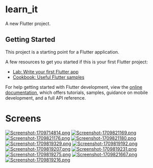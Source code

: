 # learn_it

A new Flutter project.

## Getting Started

This project is a starting point for a Flutter application.

A few resources to get you started if this is your first Flutter project:

- [Lab: Write your first Flutter app](https://docs.flutter.dev/get-started/codelab)
- [Cookbook: Useful Flutter samples](https://docs.flutter.dev/cookbook)

For help getting started with Flutter development, view the
[online documentation](https://docs.flutter.dev/), which offers tutorials,
samples, guidance on mobile development, and a full API reference.
# Screens
[![Screenshot-1709714814.png](https://i.postimg.cc/mgz1Xnpy/Screenshot-1709714814.png)](https://postimg.cc/ZWmq0wSW)
[![Screenshot-1709821169.png](https://i.postimg.cc/rpGm721x/Screenshot-1709821169.png)](https://postimg.cc/hJjc7w3t)
[![Screenshot-1709821176.png](https://i.postimg.cc/J00zyy95/Screenshot-1709821176.png)](https://postimg.cc/CnygXKMR)
[![Screenshot-1709821180.png](https://i.postimg.cc/65Dp3pzC/Screenshot-1709821180.png)](https://postimg.cc/4mQg2ZD3)
[![Screenshot-1709819329.png](https://i.postimg.cc/qgfHkz0R/Screenshot-1709819329.png)](https://postimg.cc/sGJNmfMd)
[![Screenshot-1709819192.png](https://i.postimg.cc/gJQ2Zcm9/Screenshot-1709819192.png)](https://postimg.cc/R61mrBWG)
[![Screenshot-1709819207.png](https://i.postimg.cc/7YgZ5yRc/Screenshot-1709819207.png)](https://postimg.cc/7fZkRjwM)
[![Screenshot-1709819231.png](https://i.postimg.cc/SxdQGfkf/Screenshot-1709819231.png)](https://postimg.cc/jDWrxNWD)
[![Screenshot-1709819275.png](https://i.postimg.cc/XvDVRNZZ/Screenshot-1709819275.png)](https://postimg.cc/McV2RSmx)
[![Screenshot-1709821667.png](https://i.postimg.cc/htTP7R36/Screenshot-1709821667.png)](https://postimg.cc/0z5qLFv0)
[![Screenshot-1709819216.png](https://i.postimg.cc/fTjMwftQ/Screenshot-1709819216.png)](https://postimg.cc/bsJ7gb9m)


